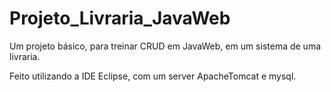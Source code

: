 # Projeto_Livraria_JavaWeb
 Um projeto básico, para treinar CRUD em JavaWeb, em um sistema de uma livraria.
 
 Feito utilizando a IDE Eclipse, com um server ApacheTomcat e mysql.

